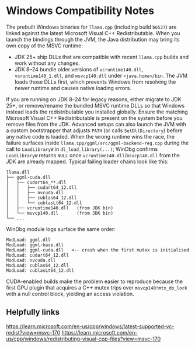 # Windows Compatibility Notes

The prebuilt Windows binaries for `llama.cpp` (including build `b6527`) are linked against the
latest Microsoft Visual C++ Redistributable. When you launch the bindings through the JVM, the
Java distribution may bring its own copy of the MSVC runtime:

- JDK 25+ ship DLLs that are compatible with recent `llama.cpp` builds and work without
  any changes.
- JDK 8–24 bundle older versions of `vcruntime140.dll`, `vcruntime140_1.dll`, and `msvcp140.dll`
  under `<java.home>/bin`. The JVM loads those DLLs first, which prevents Windows from resolving the
  newer runtime and causes native loading errors.

If you are running on JDK 8–24 for legacy reasons, either migrate to JDK 25+, or remove/rename the
bundled MSVC runtime DLLs so that Windows instead loads the redistributable you installed globally.
Ensure the matching Microsoft Visual C++ Redistributable is present on the system before you remove
files from the JDK. Advanced setups can also launch the JVM with a custom bootstrapper that adjusts
`PATH` (or calls `SetDllDirectory`) before any native code is loaded. When the wrong runtime wins the
race, the failure surfaces inside `llama.cpp/ggml/src/ggml-backend-reg.cpp` during the call to
`LoadLibraryW` in `dl_load_library(...)`; WinDbg confirms `LoadLibraryW` returns `NULL` once
`vcruntime140.dll`/`msvcp140.dll` from the JDK are already mapped. Typical failing loader chains look
like this:

```
llama.dll
├── ggml-cuda.dll
│   ├── cudart64_**.dll
│   │   ├── cudart64_12.dll
│   │   ├── nvcuda.dll
│   │   ├── cublas64_12.dll
│   │   └── cublasLt64_12.dll
│   ├── vcruntime140.dll   (from JDK bin)
│   └── msvcp140.dll       (from JDK bin)
└── ...
```

WinDbg module logs surface the same order:

```
ModLoad: ggml.dll
ModLoad: ggml-base.dll
ModLoad: ggml-cuda.dll   <-- crash when the first mutex is initialised
ModLoad: cudart64_12.dll
ModLoad: nvcuda.dll
ModLoad: cublas64_12.dll
ModLoad: cublasLt64_12.dll
```

CUDA-enabled builds make the
problem easier to reproduce because the first GPU plugin that acquires a C++ mutex trips over
`msvcp140!mtx_do_lock` with a null control block, yielding an access violation.

## Helpfully links
https://learn.microsoft.com/en-us/cpp/windows/latest-supported-vc-redist?view=msvc-170
https://learn.microsoft.com/en-us/cpp/windows/redistributing-visual-cpp-files?view=msvc-170
